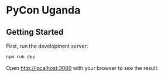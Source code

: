 # PyCon Uganda

## Getting Started

First, run the development server:

```bash
npm run dev
```

Open [http://localhost:3000](http://localhost:3000) with your browser to see the result.
